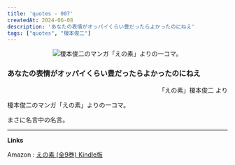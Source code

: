 ```yaml
---
title: 'quotes - 007'
createdAt: 2024-06-08
description: 'あなたの表情がオッパイくらい豊だったらよかったのにねえ'
tags: ["quotes", "榎本俊二"]
---
```

<div style="display:flex;justify-content: center;">
<img src="https://i.gyazo.com/4feadf70225da26a379e1de9aa0616a1.jpg" alt="榎本俊二のマンガ「えの素」よりの一コマ。" 
    style="max-width:450px;">
</div>

###  あなたの表情がオッパイくらい豊だったらよかったのにねえ

<p style="text-align:right;">「えの素」榎本俊二 より</p>

榎本俊二のマンガ「えの素」よりの一コマ。

まさに名言中の名言。

---
**Links**

Amazon : [えの素 \(全9巻\) Kindle版](https://www.amazon.co.jp/gp/product/B077LG63N2?ref_=dbs_p_mng_rwt_ser_shvlr&storeType=ebooks)